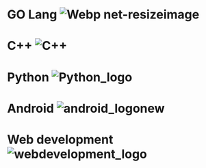 # GO Lang               ![Webp net-resizeimage](https://user-images.githubusercontent.com/54413974/63588760-e2bfe700-c5c4-11e9-91a8-f2456d1152f1.png)

# C++                   ![C++](https://user-images.githubusercontent.com/54413974/63588962-637ee300-c5c5-11e9-8141-eaade497b7ee.jpg)

# Python                ![Python_logo](https://user-images.githubusercontent.com/54413974/63589141-f881dc00-c5c5-11e9-84a5-d913c95027bc.jpg)        

# Android               ![android_logonew](https://user-images.githubusercontent.com/54413974/63589862-db4e0d00-c5c7-11e9-9836-10def3cbf7f1.jpg)

# Web development       ![webdevelopment_logo](https://user-images.githubusercontent.com/54413974/63590047-5c0d0900-c5c8-11e9-9d99-6d3b604a2098.jpg)
